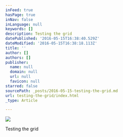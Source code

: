 ```yaml
---
inFeed: true
hasPage: true
inNav: false
inLanguage: null
keywords: []
description: Testing the grid
datePublished: '2016-05-15T16:38:40.529Z'
dateModified: '2016-05-15T16:38:18.113Z'
title: ''
author: []
authors: []
publisher:
  name: null
  domain: null
  url: null
  favicon: null
starred: false
sourcePath: _posts/2016-05-15-testing-the-grid.md
url: testing-the-grid/index.html
_type: Article

---
```

![](https://the-grid-user-content.s3-us-west-2.amazonaws.com/ccec5227-a23e-4f02-b854-1ac93988c536.jpg)

Testing the grid